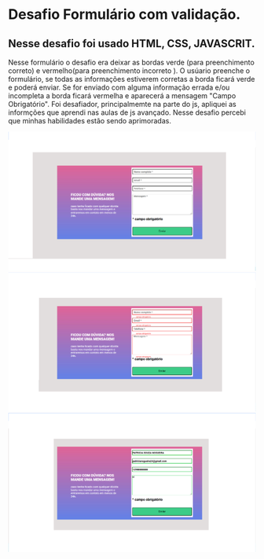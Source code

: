 # Desafio Formulário com validação.
## Nesse desafio foi usado HTML, CSS, JAVASCRIT.

Nesse formulário o desafio era deixar as bordas verde (para preenchimento correto) e vermelho(para preenchimento incorreto ).
O usúario preenche o formulário, se todas as informações estiverem corretas a borda ficará verde e poderá enviar. Se for enviado com alguma informação errada e/ou
incompleta a borda ficará vermelha e aparecerá a mensagem "Campo Obrigatório".
Foi desafiador, principalmemte na parte do js, apliquei as informções que aprendi nas aulas de js avançado.
Nesse desafio percebi que minhas habilidades estão sendo aprimoradas.

<img src='./img/Captura de Tela (6).png'/>

<img src='./img/Captura de Tela (7).png'/>

<img src='./img/Captura de Tela (8).png'/>